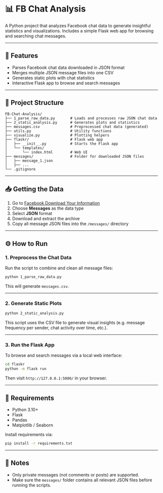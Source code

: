 # 📊 FB Chat Analysis

A Python project that analyzes Facebook chat data to generate insightful statistics and visualizations. Includes a simple Flask web app for browsing and searching chat messages.

---

## 🚀 Features

- Parses Facebook chat data downloaded in JSON format
- Merges multiple JSON message files into one CSV
- Generates static plots with chat statistics
- Interactive Flask app to browse and search messages

---

## 📁 Project Structure

```
FB-Chat-Analysis/
├── 1_parse_raw_data.py       # Loads and processes raw JSON chat data
├── 2_static_analysis.py      # Generates plots and statistics
├── messages.csv              # Preprocessed chat data (generated)
├── utils.py                  # Utility functions
├── visualize.py              # Plotting helpers
├── flaskr/                   # Flask web app
│   ├── __init__.py           # Starts the Flask app
│   └── templates/
│       └── index.html        # Web UI
├── messages/                 # Folder for downloaded JSON files
│   ├── message_1.json
│   ├── ...
└── .gitignore
```

---

## 📥 Getting the Data

1. Go to [Facebook Download Your Information](https://accountscenter.facebook.com/info_and_permissions/dyi)
2. Choose **Messages** as the data type
3. Select **JSON** format
4. Download and extract the archive
5. Copy all message JSON files into the `/messages/` directory

---

## ⚙️ How to Run

### 1. Preprocess the Chat Data

Run the script to combine and clean all message files:

```bash
python 1_parse_raw_data.py
```

This will generate `messages.csv`.

---

### 2. Generate Static Plots

```bash
python 2_static_analysis.py
```

This script uses the CSV file to generate visual insights (e.g. message frequency per sender, chat activity over time, etc.).

---

### 3. Run the Flask App

To browse and search messages via a local web interface:

```bash
cd flaskr
python -m flask run
```

Then visit `http://127.0.0.1:5000/` in your browser.

---

## 🧩 Requirements

- Python 3.10+
- Flask
- Pandas
- Matplotlib / Seaborn

Install requirements via:

```bash
pip install -r requirements.txt
```

---

## 📌 Notes

- Only private messages (not comments or posts) are supported.
- Make sure the `messages/` folder contains all relevant JSON files before running the scripts.
